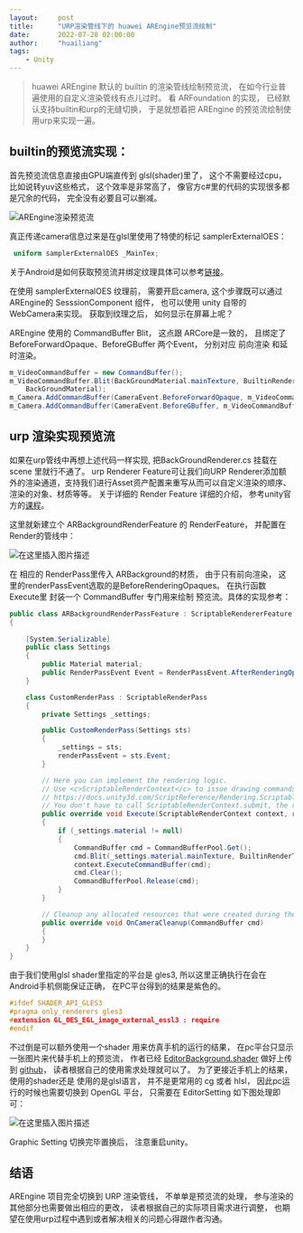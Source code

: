 ```yaml
---
layout:     post
title:      "URP渲染管线下的 huawei AREngine预览流绘制"
date:       2022-07-28 02:00:00
author:     "huailiang"
tags:
    - Unity
---
```




> huawei AREngine 默认的 builtin 的渲染管线绘制预览流， 在如今行业普遍使用的自定义渲染管线有点儿过时。  看 ARFoundation 的实现， 已经默认支持builtin和urp的无缝切换，  于是就想着把 AREngine 的预览流绘制使用urp来实现一遍。


## builtin的预览流实现：

首先预览流信息直接由GPU端直传到 glsl(shader)里了， 这个不需要经过cpu， 比如说转yuv这些格式， 这个效率是非常高了， 像官方c#里的代码的实现很多都是冗余的代码， 完全没有必要且可以删减。

![AREngine渲染预览流](https://img-blog.csdnimg.cn/54f153ac735546f797966b7f0327ae0c.jpeg#pic_center)


真正传递camera信息过来是在glsl里使用了特使的标记 samplerExternalOES：

```glsl
 uniform samplerExternalOES _MainTex;
 ```

 关于Android是如何获取预览流并绑定纹理具体可以参考[链接][i1]。



在使用 samplerExternalOES 纹理前， 需要开启camera, 这个步骤既可以通过 AREngine的 SesssionComponent 组件， 也可以使用 unity 自带的 WebCamera来实现。 获取到纹理之后， 如何显示在屏幕上呢？


AREngine 使用的 CommandBuffer Blit，  这点跟 ARCore是一致的， 且绑定了 BeforeForwardOpaque、BeforeGBuffer 两个Event， 分别对应 前向渲染 和延时渲染。

```csharp
m_VideoCommandBuffer = new CommandBuffer();
m_VideoCommandBuffer.Blit(BackGroundMaterial.mainTexture, BuiltinRenderTextureType.CurrentActive,
    BackGroundMaterial);
m_Camera.AddCommandBuffer(CameraEvent.BeforeForwardOpaque, m_VideoCommandBuffer);
m_Camera.AddCommandBuffer(CameraEvent.BeforeGBuffer, m_VideoCommandBuffer);
```



##  urp 渲染实现预览流

如果在urp管线中再想上述代码一样实现, 把BackGroundRenderer.cs 挂载在 scene 里就行不通了。   urp Renderer Feature可让我们向URP Renderer添加额外的渲染通道，支持我们进行Asset资产配置来重写从而可以自定义渲染的顺序、渲染的对象、材质等等。  关于详细的 Render Feature 详细的介绍， 参考unity官方的[课程][i2]。


这里就新建立个 ARBackgroundRenderFeature 的 RenderFeature，  并配置在 Render的管线中：

![在这里插入图片描述](https://img-blog.csdnimg.cn/72127c321c1d4105b104910507993b17.jpeg#pic_center)



在 相应的 RenderPass里传入 ARBackground的材质， 由于只有前向渲染， 这里的renderPassEvent选取的是BeforeRenderingOpaques。  在执行函数Execute里 封装一个 CommandBuffer 专门用来绘制 预览流。具体的实现参考：


```c#
public class ARBackgroundRenderPassFeature : ScriptableRendererFeature
{
    
    [System.Serializable]
    public class Settings
    {
        public Material material;
        public RenderPassEvent Event = RenderPassEvent.AfterRenderingOpaques;
    }

    class CustomRenderPass : ScriptableRenderPass
    {
        private Settings _settings;

        public CustomRenderPass(Settings sts)
        {
            _settings = sts;
            renderPassEvent = sts.Event;
        }

        // Here you can implement the rendering logic.
        // Use <c>ScriptableRenderContext</c> to issue drawing commands or execute command buffers
        // https://docs.unity3d.com/ScriptReference/Rendering.ScriptableRenderContext.html
        // You don't have to call ScriptableRenderContext.submit, the render pipeline will call it at specific points in the pipeline.
        public override void Execute(ScriptableRenderContext context, ref RenderingData renderingData)
        {
            if (_settings.material != null)
            {
                CommandBuffer cmd = CommandBufferPool.Get();
                cmd.Blit(_settings.material.mainTexture, BuiltinRenderTextureType.CurrentActive, _settings.material);
                context.ExecuteCommandBuffer(cmd);
                cmd.Clear();
                CommandBufferPool.Release(cmd);
            }
        }

        // Cleanup any allocated resources that were created during the execution of this render pass.
        public override void OnCameraCleanup(CommandBuffer cmd)
        {
        }
    }
}
```


 由于我们使用glsl shader里指定的平台是 gles3, 所以这里正确执行在会在Android手机侧能保证正确， 在PC平台得到的结果是紫色的。


```c
#ifdef SHADER_API_GLES3
#pragma only_renderers gles3
#extension GL_OES_EGL_image_external_essl3 : require
#endif
```

不过倒是可以额外使用一个shader 用来仿真手机的运行的结果， 在pc平台只显示一张图片来代替手机上的预览流， 作者已经 [EditorBackground.shader][i3] 做好上传到 [github][i4]， 读者根据自己的使用需求处理就可以了。  为了更接近手机上的结果， 使用的shader还是 使用的是glsl语言， 并不是更常用的 cg 或者 hlsl， 因此pc运行的时候也需要切换到 OpenGL 平台， 只需要在 EditorSetting 如下图处理即可：

![在这里插入图片描述](https://img-blog.csdnimg.cn/dc74ef6e712b461599b95b90c2a56029.jpeg#pic_center)


Graphic Setting 切换完毕置换后， 注意重启unity。

## 结语

AREngine 项目完全切换到 URP 渲染管线， 不单单是预览流的处理， 参与渲染的其他部分也需要做出相应的更改， 读者根据自己的实际项目需求进行调整， 也期望在使用urp过程中遇到或者解决相关的问题心得跟作者沟通。


 [i1]: https://www.jianshu.com/p/317ee9355974
 [i2]: https://zhuanlan.zhihu.com/p/348500968
 [i3]: https://github.com/huailiang/AREngineDemo/blob/urp/Assets/Universal%20RP/EditorBackground.shader
 [i4]: https://github.com/huailiang/AREngineDemo
